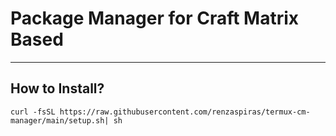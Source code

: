 # Package Manager for Craft Matrix Based
***

## How to Install?
```
curl -fsSL https://raw.githubusercontent.com/renzaspiras/termux-cm-manager/main/setup.sh| sh
```